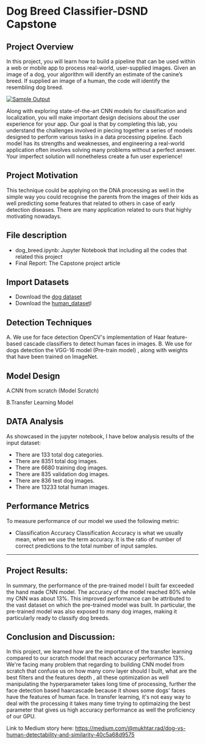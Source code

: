 # Dog Breed Classifier-DSND Capstone



## Project Overview

In this project, you will learn how to build a pipeline that  can be used within a web or mobile app to process real-world,  user-supplied images.  Given an image of a dog, your algorithm will  identify an estimate of the canine’s breed.  If supplied an image of a  human, the code will identify the resembling dog breed.

[![Sample Output](https://github.com/udacity/deep-learning-v2-pytorch/raw/master/project-dog-classification/images/sample_dog_output.png)](https://github.com/udacity/deep-learning-v2-pytorch/blob/master/project-dog-classification/images/sample_dog_output.png)

Along with exploring state-of-the-art CNN models for classification  and localization, you will make important design decisions about the  user experience for your app.  Our goal is that by completing this lab,  you understand the challenges involved in piecing together a series of  models designed to perform various tasks in a data processing pipeline.   Each model has its strengths and weaknesses, and engineering a  real-world application often involves solving many problems without a  perfect answer.  Your imperfect solution will nonetheless create a fun  user experience!

## Project Motivation

This technique could be applying on the DNA processing as well in the simple way you could recognise the parents from the images of their kids as well predicting some features that related to others in case of early detection diseases. There are many application related to ours that highly motivating nowadays.

 ## File description
 
* dog_breed.ipynb: Jupyter Notebook that including all the codes that related this project
* Final Report: The Capstone project article 

## Import Datasets

* Download the [dog dataset](https://s3-us-west-1.amazonaws.com/udacity-aind/dog-project/dogImages.zip)
* Download the [human_dataset](https://s3-us-west-1.amazonaws.com/udacity-aind/dog-project/lfw.zip)l 


## Detection Techniques 

A.	We use for face detection OpenCV's implementation of Haar feature-based cascade classifiers to detect human faces in images.
B.	We use  for dogs detection the VGG-16 model (Pre-train model) , along with weights that have been trained on ImageNet.

## Model Design

A.CNN from scratch (Model Scratch)

B.Transfer Learning Model

## DATA Analysis
As showcased in the jupyter notebook, I have below analysis results of the input dataset:

* There are 133 total dog categories.
* There are 8351 total dog images.
* There are 6680 training dog images.
* There are 835 validation dog images.
* There are 836 test dog images.
* There are 13233 total human images.

## Performance Metrics 

To measure performance of our model we used the following metric:

* Classification Accuracy
Classification Accuracy is what we usually mean, when we use the term accuracy. It is the ratio of number of correct predictions to the total number of input samples.


-----
## Project Results:
In summary, the performance of the pre-trained model I built far exceeded the hand made CNN model. The accuracy of the model reached 80% while my CNN was about 13%.  This improved performance can be attributed to the vast dataset on which the pre-trained model was built.  In particular, the pre-trained model was also exposed to many dog images, making it particularly ready to classify dog breeds.

## Conclusion and Discussion:
In this project, we learned how are the importance of the transfer learning compared to our scratch model that reach accuracy performance 13%. We're facing many problem that regarding to building CNN model from scratch that confuse us on how many conv layer should I built, what are the best filters and the features depth , all these optimization as well manipulating the hyperparameter takes long time of processing, further the face detection based haarcascade because it shows some dogs' faces have the features of human face. In transfer learning, it's not easy way to deal with the processing it takes many time trying to optimaizing the best parameter that gives us high accuracy performance as well the proficiency of our GPU. 

Link to Medium story here: https://medium.com/@mukhtar.rad/dog-vs-human-detectability-and-similarity-40c5a68d9575





